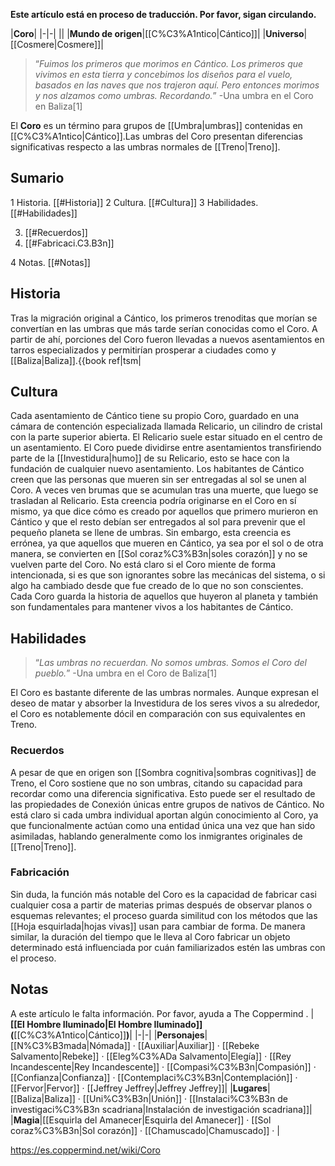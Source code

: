 **Este artículo está en proceso de traducción. Por favor, sigan circulando.**


|**Coro**|
|-|-|
||
|**Mundo de origen**|[[C%C3%A1ntico\|Cántico]]|
|**Universo**|[[Cosmere\|Cosmere]]|

>“*Fuimos los primeros que morimos en Cántico. Los primeros que vivimos en esta tierra y concebimos los diseños para el vuelo, basados en las naves que nos trajeron aquí. Pero entonces morimos y nos alzamos como umbras. Recordando.*”
\-Una umbra en el Coro en Baliza[1]


El **Coro** es un término para grupos de [[Umbra\|umbras]] contenidas en [[C%C3%A1ntico\|Cántico]].Las umbras del Coro presentan diferencias significativas respecto a las umbras normales de [[Treno\|Treno]].

## Sumario

1 Historia. [[#Historia]] 
2 Cultura. [[#Cultura]] 
3 Habilidades. [[#Habilidades]] 

3. [[#Recuerdos]] 
3. [[#Fabricaci.C3.B3n]] 


4 Notas. [[#Notas]] 


## Historia
Tras la migración original a Cántico, los primeros trenoditas que morían se convertían en las umbras que más tarde serían conocidas como el Coro. A partir de ahí, porciones del Coro fueron llevadas a nuevos asentamientos en tarros especializados y permitirían prosperar a ciudades como  y [[Baliza\|Baliza]].{{book ref|tsm|

## Cultura
Cada asentamiento de Cántico tiene su propio Coro, guardado en una cámara de contención especializada llamada Relicario, un cilindro de cristal con la parte superior abierta. El Relicario suele estar situado en el centro de un asentamiento. El Coro puede dividirse entre asentamientos transfiriendo parte de la [[Investidura\|humo]] de su Relicario, esto se hace con la fundación de cualquier nuevo asentamiento.
Los habitantes de Cántico creen que las personas que mueren sin ser entregadas al sol se unen al Coro. A veces ven brumas que se acumulan tras una muerte, que luego se trasladan al Relicario. Esta creencia podría originarse en el Coro en sí mismo, ya que dice cómo es creado por aquellos que primero murieron en Cántico y que el resto debían ser entregados al sol para prevenir que el pequeño planeta se llene de umbras. Sin embargo, esta creencia es errónea, ya que aquellos que mueren en Cántico, ya sea por el sol o de otra manera, se convierten en [[Sol coraz%C3%B3n\|soles corazón]] y no se vuelven parte del Coro. No está claro si el Coro miente de forma intencionada, si es que son ignorantes sobre las mecánicas del sistema, o si algo ha cambiado desde que fue creado de lo que no son conscientes.
Cada Coro guarda la historia de aquellos que huyeron al planeta y también son fundamentales para mantener vivos a los habitantes de Cántico.

## Habilidades
>“*Las umbras no recuerdan. No somos umbras. Somos el Coro del pueblo.*”
\-Una umbra en el Coro de Baliza[1]


El Coro es bastante diferente de las umbras normales. Aunque expresan el deseo de matar y absorber la Investidura de los seres vivos a su alrededor, el Coro es notablemente dócil en comparación con sus equivalentes en Treno.

### Recuerdos
A pesar de que en origen son [[Sombra cognitiva\|sombras cognitivas]] de Treno, el Coro sostiene que no son umbras, citando su capacidad para recordar como una diferencia significativa. Esto puede ser el resultado de las propiedades de Conexión únicas entre grupos de nativos de Cántico. No está claro si cada umbra individual aportan algún conocimiento al Coro, ya que funcionalmente actúan como una entidad única una vez que han sido asimiladas, hablando generalmente como los inmigrantes originales de [[Treno\|Treno]].

### Fabricación
Sin duda, la función más notable del Coro es la capacidad de fabricar casi cualquier cosa a partir de materias primas después de observar planos o esquemas relevantes; el proceso guarda similitud con los métodos que las [[Hoja esquirlada\|hojas vivas]] usan para cambiar de forma. De manera similar, la duración del tiempo que le lleva al Coro fabricar un objeto determinado está influenciada por cuán familiarizados estén las umbras con el proceso.

## Notas

A este artículo le falta información. Por favor, ayuda a The Coppermind .
|**[[El Hombre Iluminado\|El Hombre Iluminado]] (**[[C%C3%A1ntico\|Cántico]]**)**|
|-|-|
|**Personajes**|[[N%C3%B3mada\|Nómada]] · [[Auxiliar\|Auxiliar]] · [[Rebeke Salvamento\|Rebeke]] · [[Eleg%C3%ADa Salvamento\|Elegía]] · [[Rey Incandescente\|Rey Incandescente]] · [[Compasi%C3%B3n\|Compasión]] · [[Confianza\|Confianza]] · [[Contemplaci%C3%B3n\|Contemplación]] · [[Fervor\|Fervor]] · [[Jeffrey Jeffrey\|Jeffrey Jeffrey]]|
|**Lugares**|[[Baliza\|Baliza]] · [[Uni%C3%B3n\|Unión]] · [[Instalaci%C3%B3n de investigaci%C3%B3n scadriana\|Instalación de investigación scadriana]]|
|**Magia**|[[Esquirla del Amanecer\|Esquirla del Amanecer]] · [[Sol coraz%C3%B3n\|Sol corazón]] · [[Chamuscado\|Chamuscado]] · |



https://es.coppermind.net/wiki/Coro